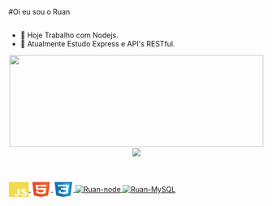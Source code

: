 #Oi eu sou o Ruan

##
- 🔭 Hoje Trabalho com Nodejs.
- 🌱 Atualmente Estudo Express e API's RESTful.

<div align="center">
  <a href="https://www.linkedin.com/in/ruan-costa-souza/">
  <img height="180em" width="500em" src="https://github-readme-stats.vercel.app/api?username=RuanCostaDeSouza&show_icons=true&theme=dark&include_all_commits=true&count_private=true"/>
  <img height="180em" src="https://github-readme-stats.vercel.app/api/top-langs/?username=RuanCostaDeSouza&layout=compact&langs_count=7&theme=dark"/>
</div>
  
  ##
<div style="display: inline_block"><br>
  <img align="center" alt="Ruan-Js" height="30" width="40" src="https://raw.githubusercontent.com/devicons/devicon/master/icons/javascript/javascript-plain.svg">
  <img align="center" alt="Ruan-HTML" height="30" width="40" src="https://raw.githubusercontent.com/devicons/devicon/master/icons/html5/html5-original.svg">
  <img align="center" alt="Ruan-CSS" height="30" width="40" src="https://raw.githubusercontent.com/devicons/devicon/master/icons/css3/css3-original.svg">
  <img align="center" alt="Ruan-node" height="30" width="40" src="https://cdn.jsdelivr.net/gh/devicons/devicon/icons/nodejs/nodejs-original.svg" />
  <img align="center" alt="Ruan-MySQL" height="30" width="40" src="https://cdn.jsdelivr.net/gh/devicons/devicon/icons/mysql/mysql-original.svg" />
</div>
  
